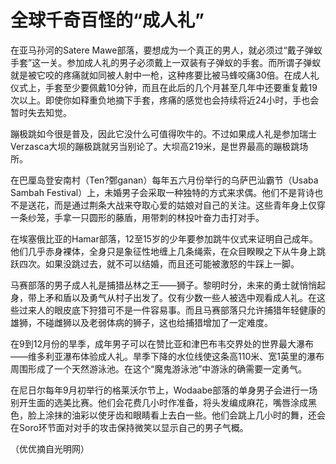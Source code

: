 # 全球千奇百怪的“成人礼”

在亚马孙河的Satere Mawe部落，要想成为一个真正的男人，就必须过“戴子弹蚁手套”这一关。参加成人礼的男子必须戴上一双装有子弹蚁的手套。而所谓子弹蚁就是被它咬的疼痛就如同被人射中一枪，这种疼要比被马蜂咬痛30倍。在成人礼仪式上，手套至少要佩戴10分钟，而且在此后的几个月甚至几年中还要重复戴19次以上。即使你如释重负地摘下手套，疼痛的感觉也会持续将近24小时，手也会暂时失去知觉。 

蹦极跳如今很是普及，因此它没什么可值得吹牛的。不过如果成人礼是参加瑞士Verzasca大坝的蹦极跳就另当别论了。大坝高219米，是世界最高的蹦极跳场所。 

在巴厘岛登安南村（Ten?鄄ganan）每年五六月份举行的乌萨巴汕霸节（Usaba Sambah Festival）上，未婚男子会采取一种独特的方式来求偶。他们不是背诗也不是送花，而是通过荆条大战来夺取心爱的姑娘对自己的关注。这些青年身上仅穿一条纱笼，手拿一只圆形的藤盾，用带刺的林投叶奋力击打对手。 

在埃塞俄比亚的Hamar部落，12至15岁的少年要参加跳牛仪式来证明自己成年。他们几乎赤身裸体，全身只是象征性地缠上几条绳索，在众目睽睽之下从牛身上跳跃四次。如果没跳过去，就不可以结婚，而且还可能被激怒的牛踩上一脚。 

马赛部落的男子成人礼是捕猎丛林之王——狮子。黎明时分，未来的勇士就悄悄起身，带上矛和盾以及勇气从村子出发了。仅有少数一些人被选中观看成人礼。在这些过来人的眼皮底下狩猎可不是一件容易事。而且马赛部落只允许捕猎年轻健康的雄狮，不碰雌狮以及老弱体病的狮子，这也给捕猎增加了一定难度。 

在9到12月份的旱季，成年男子可以在赞比亚和津巴布韦交界处的世界最大瀑布——维多利亚瀑布体验成人礼。旱季下降的水位线使这条高110米、宽1英里的瀑布周围形成了一个天然游泳池。在这个“魔鬼游泳池”中游泳的确需要一定勇气。 

在尼日尔每年9月初举行的格莱沃尔节上，Wodaabe部落的单身男子会进行一场别开生面的选美比赛。他们会花费几小时作准备，将头发编成麻花，嘴唇涂成黑色，脸上涂抹的油彩以使牙齿和眼睛看上去白一些。他们会跳上几小时的舞，还会在Soro环节面对对手的攻击保持微笑以显示自己的男子气概。 

（优优摘自光明网）